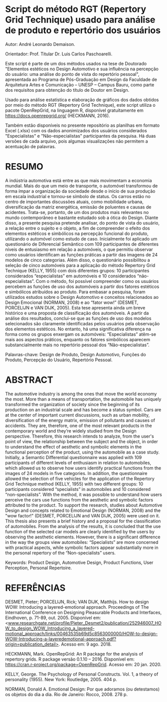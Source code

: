 # Script do método RGT (Repertory Grid Technique) usado para análise de produto e repertório dos usuários

Autor: André Leonardo Demaison.

Orientador: Prof. Titular Dr. Luis Carlos Paschoarelli.

Este script é parte de um dos métodos usados na tese de Doutorado "Elementos estéticos no Design Automotivo e sua influência na percepção do usuário: uma análise do ponto de vista do repertório pessoal", apresentada ao Programa de Pós-Graduação em Design da Faculdade de Arquitetura Artes e Comunicação – UNESP – Campus Bauru, como parte dos requisitos para obtenção do título de Doutor em Design. 

Usado para análise estatística e elaboração de gráficos dos dados obtidos por meio do método RGT (Repertory Grid Technique), este script utiliza o pacote OpenRepGrid, na linguagem R, disponível gratuitamente em https://docs.openrepgrid.org/ (HECKMANN, 2016).

Também estão disponíveis no presente repositório as planilhas em formato Excel (.xlsx) com os dados anonimizados dos usuários considerados "Especialistas" e "Não-especialistas" participantes da pesquisa. Há duas versões de cada arquivo, pois algumas visualizações não permitem a acentuação de palavras.

# RESUMO
A indústria automotiva está entre as que mais movimentam a economia mundial. Mais do que um meio de transporte, o automóvel transformou de forma ímpar a organização da sociedade desde o início de sua produção em escala industrial e tornou-se símbolo de status. Os carros estão no centro de importantes discussões atuais, como mobilidade urbana, diversificação da matriz energética, emissão de poluentes e causas de acidentes. Trata-se, portanto, de um dos produtos mais relevantes no mundo contemporâneo e bastante estudado sob a ótica do Design. Diante disso, a presente pesquisa pretende analisar, do ponto de vista do usuário, a relação entre o sujeito e o objeto, a fim de compreender o efeito dos elementos estéticos e simbólicos na percepção funcional do produto, utilizando o automóvel como estudo de caso. Inicialmente foi aplicado um questionário de Diferencial Semântico com 109 participantes de diferentes níveis de entusiasmo em relação a automóveis, o que permitiu observar como usuários identificam as funções práticas a partir das imagens de 24 modelos de cinco categorias. Além disso, o questionário possibilitou a seleção de cinco automóveis para a aplicação do método Repertory Grid Technique (KELLY, 1955) com dois diferentes grupos: 10 participantes considerados “especialistas” em automóveis e 10 considerados “não-especialistas”. Com o método, foi possível compreender como os usuários percebem as funções de uso dos automóveis a partir dos fatores estéticos e simbólicos atribuídos ao produto. Para embasar a pesquisa, foram utilizados estudos sobre o Design Automotivo e conceitos relacionados ao Design Emocional (NORMAN, 2008) e ao “fator wow!” (DESMET, PORCELIJN e VAN DIJK, 2005). Esta tese apresenta ainda um breve histórico e uma proposta de classificação dos automóveis. A partir da análise dos resultados, conclui-se que as funções de uso dos modelos selecionados são claramente identificadas pelos usuários pela observação dos elementos estéticos. No entanto, há uma significativa diferença na forma como os grupos enxergam os automóveis: “Especialistas” atêm-se mais aos aspectos práticos, enquanto os fatores simbólicos aparecem substancialmente mais no repertório pessoal dos “Não-especialistas”.

Palavras-chave: Design de Produto, Design Automotivo, Funções do Produto, Percepção do Usuário, Repertório Pessoal.

# ABSTRACT
The automotive industry is among the ones that move the world economy the most. More than a means of transportation, the automobile has uniquely transformed the organization of society since the beginning of its production on an industrial scale and has become a status symbol. Cars are at the center of important current discussions, such as urban mobility, diversification of the energy matrix, emission of pollutants and causes of accidents. They are, therefore, one of the most relevant products in the contemporary world and they’re widely studied from the Design perspective. Therefore, this research intends to analyze, from the user's point of view, the relationship between the subject and the object, in order to understand the effect of aesthetic and symbolic elements in the functional perception of the product, using the automobile as a case study. Initially, a Semantic Differential questionnaire was applied with 109 participants of different levels of enthusiasm in relation to automobiles, which allowed us to observe how users identify practical functions from the images of 24 models in five categories. In addition, the questionnaire allowed the selection of five vehicles for the application of the Repertory Grid Technique method (KELLY, 1955) with two different groups: 10 participants considered “specialists” in automobiles and 10 considered “non-specialists”. With the method, it was possible to understand how users perceive the cars use functions from the aesthetic and symbolic factors attributed to the product. To support the research, studies about Automotive Design and concepts related to Emotional Design (NORMAN, 2008) and the "wow factor!" (DESMET, PORCELIJN and VAN DIJK, 2005) were used on it. This thesis also presents a brief history and a proposal for the classification of automobiles. From the analysis of the results, it is concluded that the use function of the selected car models are clearly identified by the users by observing the aesthetic elements. However, there is a significant difference in the way the groups view automobiles: “Specialists” are more concerned with practical aspects, while symbolic factors appear substantially more in the personal repertory of the “Non-specialists” users.

Keywords: Product Design, Automotive Design, Product Functions, User Perception, Personal Repertoire.

# REFERÊNCIAS 

DESMET, Pieter; PORCELIJN, Rick; VAN DIJK, Matthijs. How to design WOW: Introducing a layered-emotional approach. Proceedings of The International Conference on Designing Pleasurable Products and Interfaces, Eindhoven, p. 71-89, out. 2005. Disponível em: <www.researchgate.net/profile/Pieter_Desmet2/publication/252946007_HOW_to_design_WOW_Introducing_a_layered-motional_approach/links/00463535b69d5c8563000000/HOW-to-design-WOW-Introducing-a-layeredemotional-approach.pdf?origin=publication_detail>. Acesso em: 9 ago. 2018.

HECKMANN, Mark. OpenRepGrid: An R package for the analysis of repertory grids. R package versão 0.1.10 – 2016. Disponível em: <https://cran.r-project.org/package=OpenRepGrid>. Acesso em: 20 jan. 2020.

KELLY, George. The Psychology of Personal Constructs. Vol. 1, a theory of personality (1955). New York: Routledge, 2005. 404 p.

NORMAN, Donald A. Emotional Design: Por que adoramos (ou detestamos) os objetos do dia a dia. Rio de Janeiro: Rocco, 2008. 278 p.
